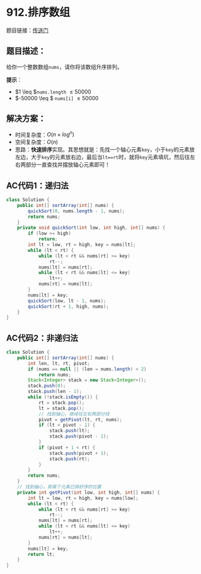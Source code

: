 # 912.排序数组
题目链接：[传送门](https://leetcode-cn.com/problems/sort-an-array/)

## 题目描述：
给你一个整数数组`nums`，请你将该数组升序排列。

**提示**：
- $1 \leq $`nums.length` $\leq 50000$
- $-50000 \leq $ `nums[i]` $\leq 50000$

## 解决方案：
- 时间复杂度：$O(n × log^n)$
- 空间复杂度：$O(n)$
- 思路：**快速排序**实现。其思想就是：先找一个轴心元素`key`，小于`key`的元素放左边，大于`key`的元素放右边，最后当`lt==rt`时，就将`key`元素填坑，然后往左右两部分一直查找并摆放轴心元素即可！

## AC代码1：递归法
```java
class Solution {
	public int[] sortArray(int[] nums) {
		quickSort(0, nums.length - 1, nums);
		return nums;
	}
	private void quickSort(int low, int high, int[] nums) {
		if (low >= high)
			return;
		int lt = low, rt = high, key = nums[lt];
		while (lt < rt) {
			while (lt < rt && nums[rt] >= key)
				rt--;
			nums[lt] = nums[rt];
			while (lt < rt && nums[lt] <= key)
				lt++;
			nums[rt] = nums[lt];
		}
		nums[lt] = key;
		quickSort(low, lt - 1, nums);
		quickSort(rt + 1, high, nums);
	}
}
```

## AC代码2：非递归法
```java
class Solution {
	public int[] sortArray(int[] nums) {
		int len, lt, rt, pivot;
		if (nums == null || (len = nums.length) < 2)
			return nums;
		Stack<Integer> stack = new Stack<Integer>();
		stack.push(0);
		stack.push(len - 1);
		while (!stack.isEmpty()) {
			rt = stack.pop();
			lt = stack.pop();
			// 找到轴心，继续往左右两部分找
			pivot = getPivot(lt, rt, nums);
			if (lt < pivot - 1) {
				stack.push(lt);
				stack.push(pivot - 1);
			}
			if (pivot + 1 < rt) {
				stack.push(pivot + 1);
				stack.push(rt);
			}
		}
		return nums;
	}
	// 找到轴心，即某个元素已排好序的位置
	private int getPivot(int low, int high, int[] nums) {
		int lt = low, rt = high, key = nums[low];
		while (lt < rt) {
			while (lt < rt && nums[rt] >= key)
				rt--;
			nums[lt] = nums[rt];
			while (lt < rt && nums[lt] <= key)
				lt++;
			nums[rt] = nums[lt];
		}
		nums[lt] = key;
		return lt;
	}
}
```